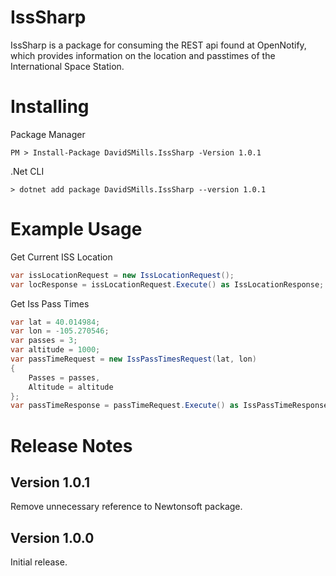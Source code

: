 # IssSharp
IssSharp is a package for consuming the REST api found at OpenNotify, which provides information on the location and passtimes of the International Space Station.

# Installing
Package Manager
```
PM > Install-Package DavidSMills.IssSharp -Version 1.0.1
```
.Net CLI
```
> dotnet add package DavidSMills.IssSharp --version 1.0.1
```

# Example Usage

Get Current ISS Location

```c#
var issLocationRequest = new IssLocationRequest();
var locResponse = issLocationRequest.Execute() as IssLocationResponse;
```

Get Iss Pass Times
```c#
var lat = 40.014984;
var lon = -105.270546;
var passes = 3;
var altitude = 1000;
var passTimeRequest = new IssPassTimesRequest(lat, lon)
{
    Passes = passes,
    Altitude = altitude
};
var passTimeResponse = passTimeRequest.Execute() as IssPassTimeResponse;
```
# Release Notes

## Version 1.0.1
Remove unnecessary reference to Newtonsoft package.

## Version 1.0.0
Initial release.
